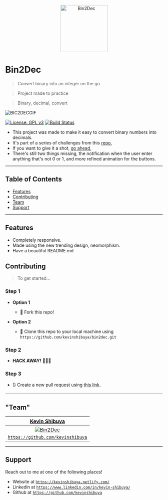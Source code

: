 <p align="center">
<a href="http://www.iconarchive.com/show/windows-8-icons-by-icons8/Numbers-2-Black-icon.html"><img src="http://icons.iconarchive.com/icons/icons8/windows-8/512/Numbers-2-Black-icon.png" title="Bin2Dec" alt="Bin2Dec" width="150"></a>
</p>

# Bin2Dec

> Convert binary into an integer on the go

> Project made to practice

> Binary, decimal, convert

![BIC2DECGIF](https://media.giphy.com/media/QA0yeeHANcllBElhbX/giphy.gif)

[![License: GPL v3](https://img.shields.io/badge/License-GPLv3-blue.svg)](https://www.gnu.org/licenses/gpl-3.0) [![Build Status](https://travis-ci.com/kevinshibuya/bin2dec.svg?branch=master)](https://travis-ci.com/kevinshibuya/bin2dec)




- This project was made to make it easy to convert binary numbers into decimals.
- It's part of a series of challenges from this <a href="https://github.com/florinpop17/app-ideas">repo.</a>
- If you want to give it a shot, <a href="https://github.com/florinpop17/app-ideas/blob/master/Projects/1-Beginner/Bin2Dec-App.md">go ahead.</a>
- There's still two things missing, the notification when the user enter anything that's not 0 or 1, and more refined animation for the buttons.


---

## Table of Contents

- [Features](#features)
- [Contributing](#contributing)
- [Team](#team)
- [Support](#support)

---

## Features

- Completely responsive.
- Made using the new trending design, neomorphism.
- Have a beautiful README.md


## Contributing

> To get started...

### Step 1

- **Option 1**
    - 🍴 Fork this repo!

- **Option 2**
    - 👯 Clone this repo to your local machine using `https://github.com/kevinshibuya/bin2dec.git`

### Step 2

- **HACK AWAY!** 🔨🔨🔨

### Step 3

- 🔃 Create a new pull request using <a href="https://github.com/kevinshibuya/bin2dec/compare?expand=1" target="_blank">this link</a>.

---

## "Team"

| <a href="https://www.linkedin.com/in/kevin-shibuya/" target="_blank">**Kevin Shibuya**</a> |
| :---: |
| [![Bin2Dec](https://avatars0.githubusercontent.com/u/47981817?s=200&v=4)](https://avatars0.githubusercontent.com/u/47981817?s=460&v=4)
| <a href="https://github.com/kevinshibuya" target="_blank">`https://github.com/kevinshibuya`</a>

---

## Support

Reach out to me at one of the following places!

- Website at <a href="https://kevinshibuya.netlify.com/" target="_blank">`https://kevinshibuya.netlify.com/`</a>
- Linkedin at <a href="https://www.linkedin.com/in/kevin-shibuya/" target="_blank">`https://www.linkedin.com/in/kevin-shibuya/`</a>
- Github at <a href="https://github.com/kevinshibuya" target="_blank">`https://github.com/kevinshibuya`</a>
